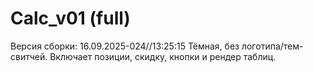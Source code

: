 # Calc_v01 (full)
Версия сборки: 16.09.2025-024//13:25:15
Тёмная, без логотипа/тем-свитчей. Включает позиции, скидку, кнопки и рендер таблиц.
